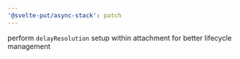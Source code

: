 ```yaml
---
'@svelte-put/async-stack': patch
---
```


perform `delayResolution` setup within attachment for better lifecycle management

